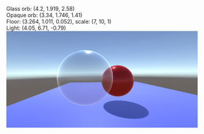 Glass orb: (4.2, 1.919, 2.58)<br/>
Opaque orb: (3.34, 1.746, 1.41)<br/>
Floor: (3.264, 1.011, 0.052), scale: (7, 10, 1)<br/>
Light: (4.05, 6.71, -0.79)<br/>
![](image.PNG)
